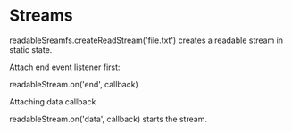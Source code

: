 # Streams

readableSreamfs.createReadStream('file.txt') creates a readable stream in static
state.

Attach end event listener first:

readableStream.on('end', callback)

Attaching data callback

readableStream.on('data', callback) starts the stream.
